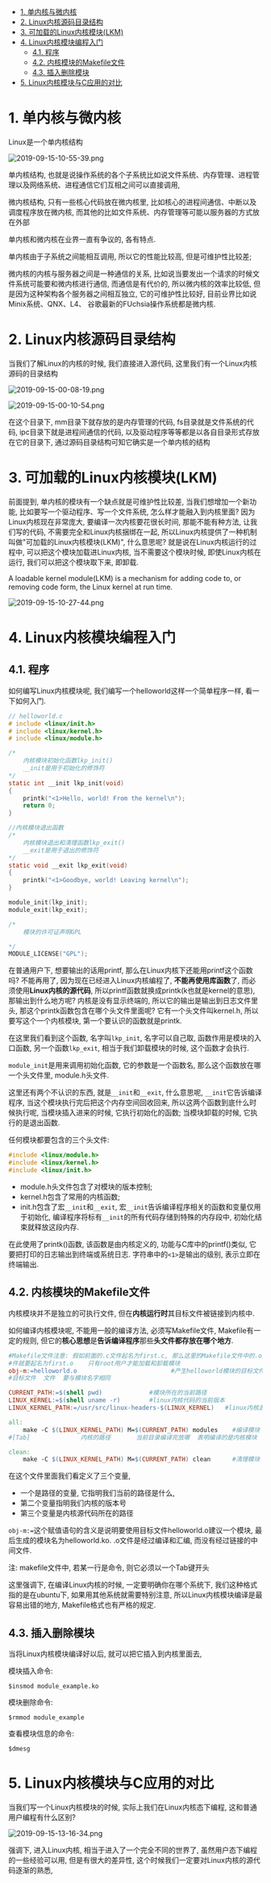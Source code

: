 
<!-- @import "[TOC]" {cmd="toc" depthFrom=1 depthTo=6 orderedList=false} -->

<!-- code_chunk_output -->

- [1. 单内核与微内核](#1-单内核与微内核)
- [2. Linux内核源码目录结构](#2-linux内核源码目录结构)
- [3. 可加载的Linux内核模块(LKM)](#3-可加载的linux内核模块lkm)
- [4. Linux内核模块编程入门](#4-linux内核模块编程入门)
  - [4.1. 程序](#41-程序)
  - [4.2. 内核模块的Makefile文件](#42-内核模块的makefile文件)
  - [4.3. 插入删除模块](#43-插入删除模块)
- [5. Linux内核模块与C应用的对比](#5-linux内核模块与c应用的对比)

<!-- /code_chunk_output -->

# 1. 单内核与微内核

Linux是一个单内核结构

![2019-09-15-10-55-39.png](./images/2019-09-15-10-55-39.png)

单内核结构, 也就是说操作系统的各个子系统比如说文件系统、内存管理、进程管理以及网络系统、进程通信它们互相之间可以直接调用,  

微内核结构, 只有一些核心代码放在微内核里, 比如核心的进程间通信、中断以及调度程序放在微内核, 而其他的比如文件系统、内存管理等可能以服务器的方式放在外部

单内核和微内核在业界一直有争议的, 各有特点. 

单内核由于子系统之间能相互调用, 所以它的性能比较高, 但是可维护性比较差; 

微内核的内核与服务器之间是一种通信的关系, 比如说当要发出一个请求的时候文件系统可能要和微内核进行通信, 而通信是有代价的, 所以微内核的效率比较低, 但是因为这种架构各个服务器之间相互独立, 它的可维护性比较好, 目前业界比如说Minix系统、QNX、L4、 谷歌最新的FUchsia操作系统都是微内核.

# 2. Linux内核源码目录结构

当我们了解Linux的内核的时候, 我们直接进入源代码, 这里我们有一个Linux内核源码的目录结构

![2019-09-15-00-08-19.png](./images/2019-09-15-00-08-19.png)

![2019-09-15-00-10-54.png](./images/2019-09-15-00-10-54.png)

在这个目录下, mm目录下就存放的是内存管理的代码, fs目录就是文件系统的代码, ipc目录下就是进程间通信的代码, 以及驱动程序等等都是以各自目录形式存放在它的目录下, 通过源码目录结构可知它确实是一个单内核的结构

# 3. 可加载的Linux内核模块(LKM)

前面提到, 单内核的模块有一个缺点就是可维护性比较差, 当我们想增加一个新功能, 比如要写一个驱动程序、写一个文件系统, 怎么样才能融入到内核里面? 因为Linux内核现在非常庞大, 要编译一次内核要花很长时间, 那能不能有种方法, 让我们写的代码, 不需要完全和Linux内核捆绑在一起, 所以Linux内核提供了一种机制叫做"可加载的Linux内核模块(LKM)", 什么意思呢? 就是说在Linux内核运行的过程中, 可以把这个模块加载进Linux内核, 当不需要这个模块时候, 即使Linux内核在运行, 我们可以把这个模块取下来, 即卸载. 

A loadable kernel module(LKM) is a mechanism for adding code to, or removing code form, the Linux kernel at run time.

![2019-09-15-10-27-44.png](./images/2019-09-15-10-27-44.png)

# 4. Linux内核模块编程入门

## 4.1. 程序

如何编写Linux内核模块呢, 我们编写一个helloworld这样一个简单程序一样, 看一下如何入门.

```c
// helloworld.c
# include <linux/init.h>
# include <linux/kernel.h>
# include <linux/module.h>

/* 
    内核模块初始化函数lkp_init()
    __init是用于初始化的修饰符
*/
static int __init lkp_init(void)
{
	printk("<1>Hello, world! From the kernel\n");
	return 0;
}

//内核模块退出函数
/* 
    内核模块退出和清理函数lkp_exit()
    __exit是用于退出的修饰符
*/
static void __exit lkp_exit(void)
{
	printk("<1>Goodbye, world! Leaving kernel\n");
}

module_init(lkp_init);
module_exit(lkp_exit);

/* 
    模块的许可证声明GPL

*/
MODULE_LICENSE("GPL");
```

在普通用户下, 想要输出的话用printf, 那么在Linux内核下还能用printf这个函数吗? 不能再用了, 因为现在已经进入Linux内核编程了, **不能再使用库函数**了, 而必须使用**Linux内核的源代码**, 所以printf函数就换成printk(k也就是kernel的意思), 那输出到什么地方呢? 内核是没有显示终端的, 所以它的输出是输出到日志文件里头, 那这个printk函数包含在哪个头文件里面呢? 它有一个头文件叫kernel.h, 所以要写这个一个内核模块, 第一个要认识的函数就是printk.

在这里我们看到这个函数, 名字叫`lkp_init`, 名字可以自己取, 函数作用是模块的入口函数, 另一个函数`lkp_exit`, 相当于我们卸载模块的时候, 这个函数才会执行. 

`module_init`是用来调用初始化函数, 它的参数是一个函数名, 那么这个函数放在哪一个头文件里, module.h头文件.

这里还有两个不认识的东西, 就是`__init`和`__exit`, 什么意思呢, `__init`它告诉编译程序, 当这个模块执行完后把这个内存空间回收回来, 所以这两个函数到底什么时候执行呢, 当模块插入进来的时候, 它执行初始化的函数; 当模块卸载的时候, 它执行的是退出函数. 

任何模块都要包含的三个头文件:

```c
#include <linux/module.h>
#include <linux/kernel.h>
#include <linux/init.h>
```

* module.h头文件包含了对模块的版本控制;
* kernel.h包含了常用的内核函数;
* init.h包含了宏`__init`和`__exit`, 宏`__init`告诉编译程序相关的函数和变量仅用于初始化, 编译程序将标有`__init`的所有代码存储到特殊的内存段中, 初始化结束就释放这段内存.

在此使用了printk()函数, 该函数是由内核定义的, 功能与C库中的printf()类似, 它要把打印的日志输出到终端或系统日志. 字符串中的`<1>`是输出的级别, 表示立即在终端输出.

## 4.2. 内核模块的Makefile文件

内核模块并不是独立的可执行文件, 但在**内核运行时**其目标文件被链接到内核中. 

如何编译内核模块呢, 不能用一般的编译方法, 必须写Makefile文件, Makefile有一定的规则, 但它的**核心思想**是**告诉编译程序**那些**头文件都存放在哪个地方**.

```makefile
#Makefile文件注意: 假如前面的.c文件起名为first.c, 那么这里的Makefile文件中的.o文
#件就要起名为first.o    只有root用户才能加载和卸载模块
obj-m:=helloworld.o                          #产生helloworld模块的目标文件
#目标文件  文件  要与模块名字相同

CURRENT_PATH:=$(shell pwd)             #模块所在的当前路径
LINUX_KERNEL:=$(shell uname -r)        #linux内核代码的当前版本
LINUX_KERNEL_PATH:=/usr/src/linux-headers-$(LINUX_KERNEL)   #linux内核源代码的绝对路径

all:
	make -C $(LINUX_KERNEL_PATH) M=$(CURRENT_PATH) modules    #编译模块
#[Tab]              内核的路径       当前目录编译完放哪  表明编译的是内核模块

clean:
	make -C $(LINUX_KERNEL_PATH) M=$(CURRENT_PATH) clean      #清理模块
```

在这个文件里面我们看定义了三个变量, 

* 一个是路径的变量, 它指明我们当前的路径是什么, 
* 第二个变量指明我们内核的版本号
* 第三个变量是内核源代码所在的路径

`obj-m:=`这个赋值语句的含义是说明要使用目标文件helloworld.o建议一个模块, 最后生成的模块名为helloworld.ko. \.o文件是经过编译和汇编, 而没有经过链接的中间文件.

注: makefile文件中, 若某一行是命令, 则它必须以一个Tab键开头

这里强调下, 在编译Linux内核的时候, 一定要明确你在哪个系统下, 我们这种格式指的是在ubuntu下, 如果用其他系统就需要特别注意, 所以Linux内核模块编译是最容易出错的地方, Makefile格式也有严格的规定. 

## 4.3. 插入删除模块

当将Linux内核模块编译好以后, 就可以把它插入到内核里面去, 

模块插入命令:

```
$insmod module_example.ko
```

模块删除命令:

```
$rmmod module_example
```

查看模块信息的命令: 

```
$dmesg
```

# 5. Linux内核模块与C应用的对比

当我们写一个Linux内核模块的时候, 实际上我们在Linux内核态下编程, 这和普通用户编程有什么区别? 

![2019-09-15-13-16-34.png](./images/2019-09-15-13-16-34.png)

强调下, 进入Linux内核, 相当于进入了一个完全不同的世界了, 虽然用户态下编程的一些经验可以用, 但是有很大的差异性, 这个时候我们一定要对Linux内核的源代码逐渐的熟悉, 